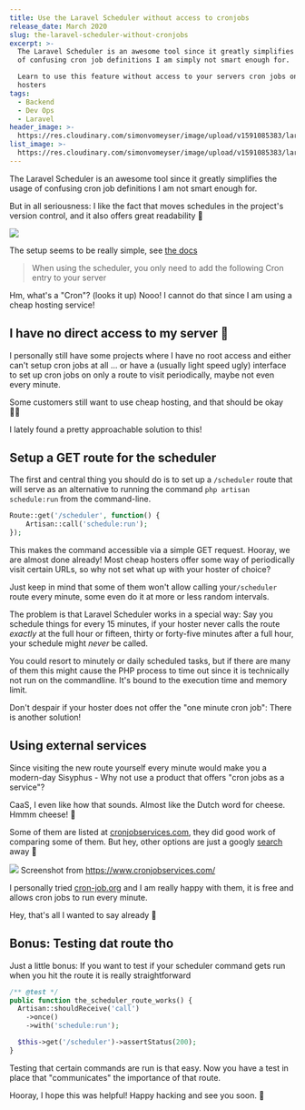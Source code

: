 ```yaml
---
title: Use the Laravel Scheduler without access to cronjobs
release_date: March 2020
slug: the-laravel-scheduler-without-cronjobs
excerpt: >-
  The Laravel Scheduler is an awesome tool since it greatly simplifies the usage
  of confusing cron job definitions I am simply not smart enough for.

  Learn to use this feature without access to your servers cron jobs on cheap
  hosters
tags:
  - Backend
  - Dev Ops
  - Laravel
header_image: >-
  https://res.cloudinary.com/simonvomeyser/image/upload/v1591085383/laravel-scheduler/Blog_Header.png
list_image: >-
  https://res.cloudinary.com/simonvomeyser/image/upload/v1591085383/laravel-scheduler/Blog_Header.png
---
```


The Laravel Scheduler is an awesome tool since it greatly simplifies the usage of confusing cron job definitions I am not smart enough for.

But in all seriousness: I like the fact that moves schedules in the project's version control, and it also offers great readability 🙂

![](https://res.cloudinary.com/simonvomeyser/image/upload/v1552377554/laravel-scheduler/dodge-laravel-scheduler.png)

The setup seems to be really simple, see [the docs](https://laravel.com/docs/5.7/scheduling#introduction)

> When using the scheduler, you only need to add the following Cron entry to your server

Hm, what's a "Cron"? (looks it up) Nooo! I cannot do that since I am using a cheap hosting service!

## I have no direct access to my server 🥺

I personally still have some projects where I have no root access and either can't setup cron jobs at all ... or have a (usually light speed ugly) interface to set up cron jobs on only a route to visit periodically, maybe not even every minute.

Some customers still want to use cheap hosting, and that should be okay 🤷‍♂️

I lately found a pretty approachable solution to this!

## Setup a GET route for the scheduler

The first and central thing you should do is to set up a `/scheduler` route that will serve as an alternative to running the command `php artisan schedule:run` from the command-line.

```php
Route::get('/scheduler', function() {
    Artisan::call('schedule:run');
});
```

This makes the command accessible via a simple GET request. Hooray, we are almost done already! Most cheap hosters offer some way of periodically visit certain URLs, so why not set what up with your hoster of choice?

Just keep in mind that some of them won't allow calling your`/scheduler` route every minute, some even do it at more or less random intervals.

The problem is that Laravel Scheduler works in a special way: Say you schedule things for every 15 minutes, if your hoster never calls the route *exactly* at the full hour or fifteen, thirty or forty-five minutes after a full hour, your schedule might *never* be called. 

You could resort to minutely or daily scheduled tasks, but if there are many of them this might cause the PHP process to time out since it is technically not run on the commandline. It's bound to the execution time and memory limit.

Don't despair if your hoster does not offer the "one minute cron job": There is another solution!
 
## Using external services 

Since visiting the new route yourself every minute would make you a modern-day Sisyphus - Why not use a product that offers "cron jobs as a service"?

CaaS, I even like how that sounds. Almost like the Dutch word for cheese. Hmmm cheese! 🧀

Some of them are listed at [cronjobservices.com](https://www.cronjobservices.com/), they did good work of comparing some of them. But hey, other options are just a googly [search](https://www.google.de/search?q=cronjob+as+a+service) away 🙂

![](https://res.cloudinary.com/simonvomeyser/image/upload/v1553756347/laravel-scheduler/Screenshot_2019-03-28_at_07.56.20.png) Screenshot from <https://www.cronjobservices.com/>

I personally tried [cron-job.org](https://cron-job.org) and I am really happy with them, it is free and allows cron jobs to run every minute.

Hey, that's all I wanted to say already 🙂

## Bonus: Testing dat route tho

Just a little bonus: If you want to test if your scheduler command gets run when you hit the route it is really straightforward

```php
/** @test */ 
public function the_scheduler_route_works() {
  Artisan::shouldReceive('call')
    ->once()
    ->with('schedule:run');

  $this->get('/scheduler')->assertStatus(200); 
}
```

Testing that certain commands are run is that easy. Now you have a test in place that "communicates" the importance of that route. 

Hooray, I hope this was helpful! Happy hacking and see you soon. 🙂
